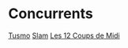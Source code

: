 # Concurrents
<a href="https://www.tusmo.xyz/">Tusmo</a>
<a href="https://play.google.com/store/apps/details?id=air.com.francetv.slammobile">Slam</a>
<a href="https://12coupsdemidi.gamespassport.com/">Les 12 Coups de Midi</a>